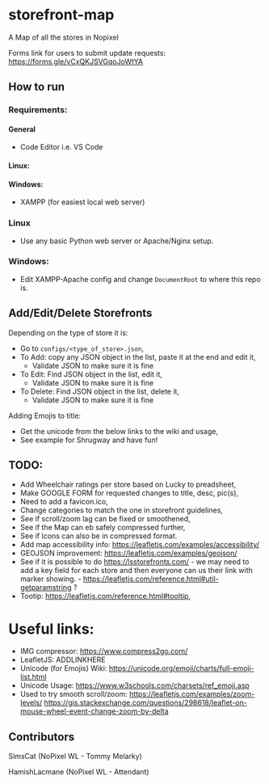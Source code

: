 # storefront-map
A Map of all the stores in Nopixel

Forms link for users to submit update requests: https://forms.gle/vCxQKJSVGqoJoWtYA

## How to run

### Requirements:
#### General
- Code Editor i.e. VS Code

#### Linux:

#### Windows:
- XAMPP (for easiest local web server)

### Linux
- Use any basic Python web server or Apache/Nginx setup.

### Windows:
- Edit XAMPP-Apache config and change `DocumentRoot` to where this repo is.

## Add/Edit/Delete Storefronts
Depending on the type of store it is:
- Go to `configs/<type_of_store>.json`,
- To Add: copy any JSON object in the list, paste it at the end and edit it,
    - Validate JSON to make sure it is fine
- To Edit: Find JSON object in the list, edit it,
    - Validate JSON to make sure it is fine
- To Delete: Find JSON object in the list, delete it,
    - Validate JSON to make sure it is fine

Adding Emojis to title:
- Get the unicode from the below links to the wiki and usage,
- See example for Shrugway and have fun! 

## TODO:
- Add Wheelchair ratings per store based on Lucky to preadsheet,
- Make GOOGLE FORM for requested changes to title, desc, pic(s),
- Need to add a favicon.ico,
- Change categories to match the one in storefront guidelines,
- See if scroll/zoom lag can be fixed or smoothened,
- See if the Map can eb safely compressed further,
- See if Icons can also be in compressed format.
- Add map accessibility info: https://leafletjs.com/examples/accessibility/
- GEOJSON improvement: https://leafletjs.com/examples/geojson/
- See if it is possible to do https://lsstorefronts.com/<storename> - we may need to add a key field for each store and then everyone can us their link with marker showing. - https://leafletjs.com/reference.html#util-getparamstring ?
- Tootip: https://leafletjs.com/reference.html#tooltip,


# Useful links:
- IMG compressor: https://www.compress2go.com/
- LeafletJS: ADDLINKHERE
- Unicode (for Emojis) Wiki: https://unicode.org/emoji/charts/full-emoji-list.html
- Unicode Usage: https://www.w3schools.com/charsets/ref_emoji.asp
- Used to try smooth scroll/zoom: https://leafletjs.com/examples/zoom-levels/ https://gis.stackexchange.com/questions/298618/leaflet-on-mouse-wheel-event-change-zoom-by-delta 

## Contributors
SimsCat (NoPixel WL - Tommy Melarky)

HamishLacmane (NoPixel WL - Attendant)
